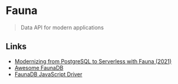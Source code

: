 # Fauna

> Data API for modern applications

## Links

* [Modernizing from PostgreSQL to Serverless with Fauna \(2021\)](https://fauna.com/blog/modernizing-from-postgresql-to-serverless-with-fauna-part-1)
* [Awesome FaunaDB](https://github.com/n400/awesome-faunadb)
* [FaunaDB JavaScript Driver](https://github.com/fauna/faunadb-js)

